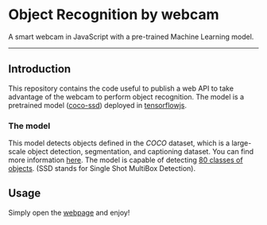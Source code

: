 # Object Recognition by webcam
A  smart webcam in JavaScript with a pre-trained Machine Learning model.

---

## Introduction
This repository contains the code useful to publish a web API to take advantage of the webcam to perform object recognition. The model is a pretrained model ([coco-ssd](https://github.com/tensorflow/tfjs-models/tree/master/coco-ssd)) deployed in [tensorflowjs](https://www.tensorflow.org/js/models).

### The model

This model detects objects defined in the _COCO_ dataset, which is a large-scale object detection, segmentation, and captioning dataset. You can find more information [here](http://cocodataset.org/#home). The model is capable of detecting [$80$ classes of objects](https://github.com/tensorflow/tfjs-models/blob/master/coco-ssd/src/classes.ts). (SSD stands for Single Shot MultiBox Detection).

## Usage

Simply open the [webpage](https://oscar-defelice.github.io/object-recognition-js) and enjoy!


